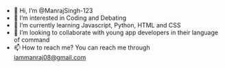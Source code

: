 - 👋 Hi, I’m @ManrajSingh-123
- 👀 I’m interested in Coding and Debating   
- 🌱 I’m currently learning Javascript, Python, HTML and CSS
- 💞️ I’m looking to collaborate with young app developers in their language of command
- 📫 How to reach me? You can reach me through iammanraj08@gmail.com

<!---
ManrajSingh-123/ManrajSingh-123 is a ✨ special ✨ repository because its `README.md` (this file) appears on your GitHub profile.
You can click the Preview link to take a look at your changes.
--->
